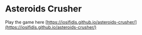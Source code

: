 # Asteroids Crusher

Play the game here [https://iosifidis.github.io/asteroids-crusher/](https://iosifidis.github.io/asteroids-crusher/)
